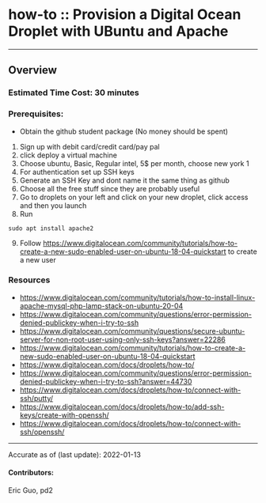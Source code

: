 # how-to :: Provision a Digital Ocean Droplet with UBuntu and Apache 
---
## Overview


### Estimated Time Cost: 30 minutes

### Prerequisites:
- Obtain the github student package (No money should be spent) 

1. Sign up with debit card/credit card/pay pal
2. click deploy a virtual machine
3. Choose ubuntu, Basic, Regular intel, 5$ per month, choose new york 1
4. For authentication set up SSH keys
5. Generate an SSH Key and dont name it the same thing as github
6. Choose all the free stuff since they are probably useful
7. Go to droplets on your left and click on your new droplet, click access and then you launch
8. Run 
```
sudo apt install apache2
```
9. Follow https://www.digitalocean.com/community/tutorials/how-to-create-a-new-sudo-enabled-user-on-ubuntu-18-04-quickstart to create a new user



### Resources
* https://www.digitalocean.com/community/tutorials/how-to-install-linux-apache-mysql-php-lamp-stack-on-ubuntu-20-04  
* https://www.digitalocean.com/community/questions/error-permission-denied-publickey-when-i-try-to-ssh  
* https://www.digitalocean.com/community/questions/secure-ubuntu-server-for-non-root-user-using-only-ssh-keys?answer=22286  
* https://www.digitalocean.com/community/tutorials/how-to-create-a-new-sudo-enabled-user-on-ubuntu-18-04-quickstart  
* https://www.digitalocean.com/docs/droplets/how-to/  
* https://www.digitalocean.com/community/questions/error-permission-denied-publickey-when-i-try-to-ssh?answer=44730  
* https://www.digitalocean.com/docs/droplets/how-to/connect-with-ssh/putty/  
* https://www.digitalocean.com/docs/droplets/how-to/add-ssh-keys/create-with-openssh/  
* https://www.digitalocean.com/docs/droplets/how-to/connect-with-ssh/openssh/  


---

Accurate as of (last update): 2022-01-13

#### Contributors:  
Eric Guo, pd2  
